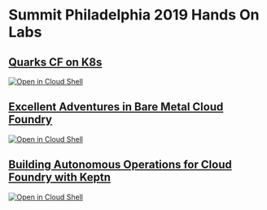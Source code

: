 # Summit Philadelphia 2019 Hands On Labs

## [Quarks CF on K8s](https://github.com/cloudfoundry/summit-hands-on-labs/tree/master/the-hague-2019/quarks-cf-on-k8s)
[![Open in Cloud Shell](http://gstatic.com/cloudssh/images/open-btn.svg)](https://console.cloud.google.com/cloudshell/editor?cloudshell_git_repo=https%3A%2F%2Fgithub.com%2Fcloudfoundry%2Fsummit-hands-on-labs&cloudshell_working_dir=the-hague-2019%2Fquarks-cf-on-k8s&cloudshell_tutorial=README.md)

## [Excellent Adventures in Bare Metal Cloud Foundry](https://github.com/cloudfoundry/summit-hands-on-labs/tree/master/the-hague-2019/bare-metal-cf)
[![Open in Cloud Shell](http://gstatic.com/cloudssh/images/open-btn.svg)](https://console.cloud.google.com/cloudshell/editor?cloudshell_git_repo=https%3A%2F%2Fgithub.com%2Fcloudfoundry%2Fsummit-hands-on-labs&cloudshell_open_in_editor=deploy-cf-pipeline.yml&cloudshell_working_dir=the-hague-2019%2Fbare-metal-cf&cloudshell_tutorial=README.md)

## [Building Autonomous Operations for Cloud Foundry with Keptn](https://github.com/cloudfoundry/summit-hands-on-labs/tree/master/the-hague-2019/keptn-deploy)
[![Open in Cloud Shell](http://gstatic.com/cloudssh/images/open-btn.svg)](https://console.cloud.google.com/cloudshell/editor?cloudshell_git_repo=https%3A%2F%2Fgithub.com%2Fcloudfoundry%2Fsummit-hands-on-labs&cloudshell_open_in_editor=keptn-deploy%2FREADME.md&cloudshell_working_dir=the-hague-2019%2Fkeptn-deploy&cloudshell_tutorial=README.md)
